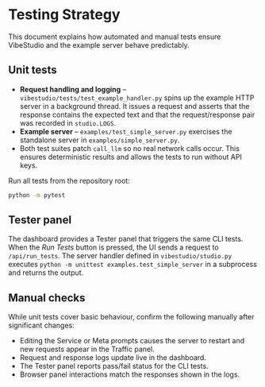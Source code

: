 # Testing Strategy

This document explains how automated and manual tests ensure VibeStudio and the example server behave predictably.

## Unit tests

- **Request handling and logging** – `vibestudio/tests/test_example_handler.py` spins up the example HTTP server in a background thread. It issues a request and asserts that the response contains the expected text and that the request/response pair was recorded in `studio.LOGS`.
- **Example server** – `examples/test_simple_server.py` exercises the standalone server in `examples/simple_server.py`.
- Both test suites patch `call_llm` so no real network calls occur. This ensures deterministic results and allows the tests to run without API keys.

Run all tests from the repository root:

```bash
python -m pytest
```

## Tester panel

The dashboard provides a Tester panel that triggers the same CLI tests. When the *Run Tests* button is pressed, the UI sends a request to `/api/run_tests`. The server handler defined in `vibestudio/studio.py` executes `python -m unittest examples.test_simple_server` in a subprocess and returns the output.

## Manual checks

While unit tests cover basic behaviour, confirm the following manually after significant changes:

- Editing the Service or Meta prompts causes the server to restart and new requests appear in the Traffic panel.
- Request and response logs update live in the dashboard.
- The Tester panel reports pass/fail status for the CLI tests.
- Browser panel interactions match the responses shown in the logs.

